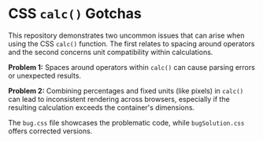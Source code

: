 # CSS `calc()` Gotchas

This repository demonstrates two uncommon issues that can arise when using the CSS `calc()` function.  The first relates to spacing around operators and the second concerns unit compatibility within calculations.

**Problem 1:**  Spaces around operators within `calc()` can cause parsing errors or unexpected results.

**Problem 2:** Combining percentages and fixed units (like pixels) in `calc()` can lead to inconsistent rendering across browsers, especially if the resulting calculation exceeds the container's dimensions.

The `bug.css` file showcases the problematic code, while `bugSolution.css` offers corrected versions.